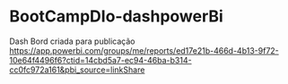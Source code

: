 # BootCampDIo-dashpowerBi
Dash Bord criada para publicação 
https://app.powerbi.com/groups/me/reports/ed17e21b-466d-4b13-9f72-10e64f4496f6?ctid=14cbd5a7-ec94-46ba-b314-cc0fc972a161&pbi_source=linkShare
